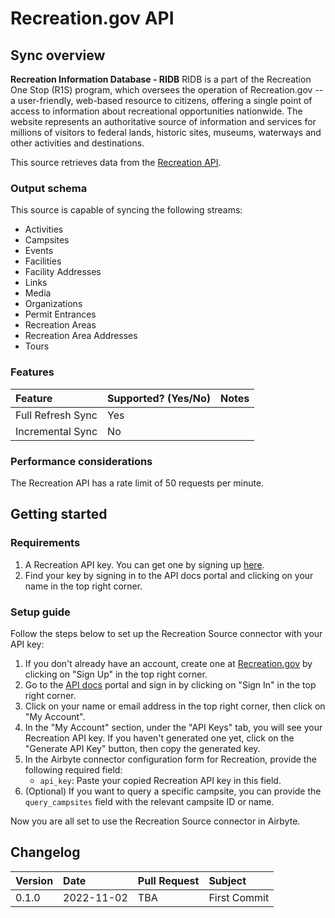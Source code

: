 # Recreation.gov API

## Sync overview

**Recreation Information Database - RIDB**
RIDB is a part of the Recreation One Stop (R1S) program, which oversees the operation of Recreation.gov -- a user-friendly, web-based resource to citizens, offering a single point of access to information about recreational opportunities nationwide. The website represents an authoritative source of information and services for millions of visitors to federal lands, historic sites, museums, waterways and other activities and destinations.

This source retrieves data from the [Recreation API](https://ridb.recreation.gov/landing).

### Output schema

This source is capable of syncing the following streams:

* Activities
* Campsites
* Events
* Facilities
* Facility Addresses
* Links
* Media
* Organizations
* Permit Entrances
* Recreation Areas
* Recreation Area Addresses
* Tours

### Features

| Feature           | Supported? \(Yes/No\) | Notes |
|:------------------|:----------------------|:------|
| Full Refresh Sync | Yes                   |       |
| Incremental Sync  | No                    |       |

### Performance considerations

The Recreation API has a rate limit of 50 requests per minute.

## Getting started

### Requirements

1. A Recreation API key. You can get one by signing up [here](https://ridb.recreation.gov/).
2. Find your key by signing in to the API docs portal and clicking on your name in the top right corner.

### Setup guide

Follow the steps below to set up the Recreation Source connector with your API key:

1. If you don't already have an account, create one at [Recreation.gov](https://www.recreation.gov/) by clicking on "Sign Up" in the top right corner.
2. Go to the [API docs](https://ridb.recreation.gov/docs) portal and sign in by clicking on "Sign In" in the top right corner.
3. Click on your name or email address in the top right corner, then click on "My Account".
4. In the "My Account" section, under the "API Keys" tab, you will see your Recreation API key. If you haven't generated one yet, click on the "Generate API Key" button, then copy the generated key.
5. In the Airbyte connector configuration form for Recreation, provide the following required field:
   - `api_key`: Paste your copied Recreation API key in this field.
6. (Optional) If you want to query a specific campsite, you can provide the `query_campsites` field with the relevant campsite ID or name.

Now you are all set to use the Recreation Source connector in Airbyte.

## Changelog

| Version | Date       | Pull Request | Subject      |
|:--------|:-----------|:-------------|:-------------|
| 0.1.0   | 2022-11-02 | TBA          | First Commit |